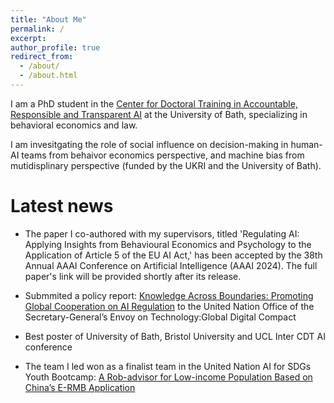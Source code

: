 ```yaml
---
title: "About Me"
permalink: /
excerpt: 
author_profile: true
redirect_from: 
  - /about/
  - /about.html
---
```

I am a PhD student in the [Center for Doctoral Training in Accountable, Responsible and Transparent AI](https://cdt-art-ai.ac.uk) at the University of Bath, specializing in behavioral economics and law. 

I am invesitgating the role of social influence on decision-making in human-AI teams from behaivor economics perspective, and machine bias from mutidisplinary perspective (funded by the UKRI and the University of Bath).

# Latest news  

* The paper I co-authored with my supervisors, titled 'Regulating AI: Applying Insights from Behavioural Economics and Psychology to the Application of Article 5 of the EU AI Act,' has been accepted by the 38th Annual AAAI Conference on Artificial Intelligence (AAAI 2024). The full paper's link will be provided shortly after its release.
    
* Submmited a policy report: [Knowledge Across Boundaries: Promoting Global Cooperation on AI Regulation](https://www.un.org/techenvoy/sites/www.un.org.techenvoy/files/GDC-submission_ART-AI_University-of-Bath.pdf) to the United Nation Office of the Secretary-General’s Envoy on Technology:Global Digital Compact  

* Best poster of University of Bath, Bristol University and UCL Inter CDT AI conference  

* The team I led won as a finalist team in the United Nation AI for SDGs Youth Bootcamp: [A Rob-advisor for Low-income Population Based on China’s E-RMB Application](https://www.ai4sdgbootcamp.org/solutions)
